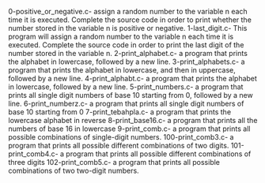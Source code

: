 0-positive_or_negative.c- assign a random number to the variable n each time it is executed. Complete the source code in order to print whether the number stored in the variable n is positive or negative.
1-last_digit.c- This program will assign a random number to the variable n each time it is executed. Complete the source code in order to print the last digit of the number stored in the variable n.
2-print_alphabet.c- a program that prints the alphabet in lowercase, followed by a new line.
3-print_alphabets.c- a program that prints the alphabet in lowercase, and then in uppercase, followed by a new line.
4-print_alphabt.c- a program that prints the alphabet in lowercase, followed by a new line.
5-print_numbers.c- a program that prints all single digit numbers of base 10 starting from 0, followed by a new line.
6-print_numberz.c- a program that prints all single digit numbers of base 10 starting from 0
7-print_tebahpla.c- a program that prints the lowercase alphabet in reverse
8-print_base16.c- a program that prints all the numbers of base 16 in lowercase
9-print_comb.c- a program that prints all possible combinations of single-digit numbers.
100-print_comb3.c- a program that prints all possible different combinations of two digits.
101-print_comb4.c- a program that prints all possible different combinations of three digits
102-print_comb5.c- a program that prints all possible combinations of two two-digit numbers.
